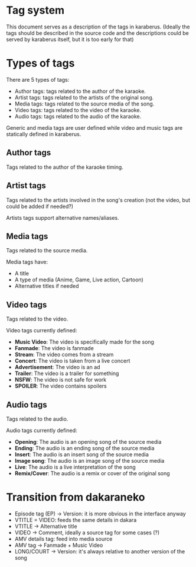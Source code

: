 # Tag system

This document serves as a description of the tags in karaberus.
(Ideally the tags should be described in the source code and the descriptions could
be served by karaberus itself, but it is too early for that)

# Types of tags

There are 5 types of tags:

* Author tags: tags related to the author of the karaoke.
* Artist tags: tags related to the artists of the original song.
* Media tags: tags related to the source media of the song.
* Video tags: tags related to the video of the karaoke.
* Audio tags: tags related to the audio of the karaoke.

Generic and media tags are user defined while video and music tags are
statically defined in karaberus. 

## Author tags

Tags related to the author of the karaoke timing.

## Artist tags

Tags related to the artists involved in the song's creation (not the video, but could be added if needed?)

Artists tags support alternative names/aliases.

## Media tags

Tags related to the source media.

Media tags have:
* A title
* A type of media (Anime, Game, Live action, Cartoon)
* Alternative titles if needed


## Video tags

Tags related to the video.

Video tags currently defined:
* **Music Video**: The video is specifically made for the song
* **Fanmade**: The video is fanmade
* **Stream**: The video comes from a stream
* **Concert**: The video is taken from a live concert
* **Advertisement**: The video is an ad
* **Trailer**: The video is a trailer for something
* **NSFW**: The video is not safe for work
* **SPOILER**: The video contains spoilers


## Audio tags

Tags related to the audio.

Audio tags currently defined:
* **Opening**: The audio is an opening song of the source media
* **Ending**: The audio is an ending song of the source media
* **Insert**: The audio is an insert song of the source media
* **Image song**: The audio is an image song of the source media
* **Live**: The audio is a live interpretation of the song
* **Remix/Cover**: The audio is a remix or cover of the original song


# Transition from dakaraneko

* Episode tag (EP) → Version: it is more obvious in the interface anyway
* VTITLE = VIDEO: feeds the same details in dakara
* VTITLE → Alternative title
* VIDEO → Comment, ideally a source tag for some cases (?)
* AMV details tag: feed into media source
* AMV tag → Fanmade + Music Video
* LONG/COURT → Version: it's always relative to another version of the song
